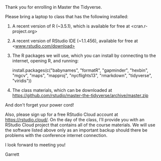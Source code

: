 Thank you for enrolling in Master the Tidyverse.  
 
Please bring a laptop to class that has the following installed:  
 
1. A recent version of R (~3.5.1), which is available for free at <cran.r-project.org>  
2. A recent version of RStudio IDE (~1.1.456), available for free at <www.rstudio.com/download>  
3. The R packages we will use, which you can install by connecting to the internet, opening R, and running:  
 
    install.packages(c("babynames", "formatR", "gapminder", "hexbin", "mgcv", "maps", "mapproj", "nycflights13", "rmarkdown", "tidyverse", "viridis")) 
 
4. The class materials, which can be downloaded at  
<https://github.com/rstudio/master-the-tidyverse/archive/master.zip>
 
And don't forget your power cord! 

Also, please sign up for a free RStudio Cloud account at <https://rstudio.cloud/>. On the day of the class, I'll provide you with an RStudio Cloud project that contains all of the course materials. We will use the software listed above only as an important backup should there be problems with the conference internet connection.

I look forward to meeting you!

Garrett